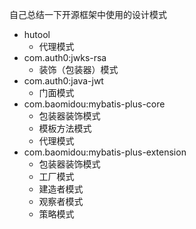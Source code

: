 自己总结一下开源框架中使用的设计模式 
* hutool
  * 代理模式 
* com.auth0:jwks-rsa
  * 装饰（包装器）模式
* com.auth0:java-jwt
  * 门面模式
* com.baomidou:mybatis-plus-core
  * 包装器装饰模式
  * 模板方法模式
  * 代理模式
* com.baomidou:mybatis-plus-extension
  * 包装器装饰模式
  * 工厂模式
  * 建造者模式
  * 观察者模式
  * 策略模式
